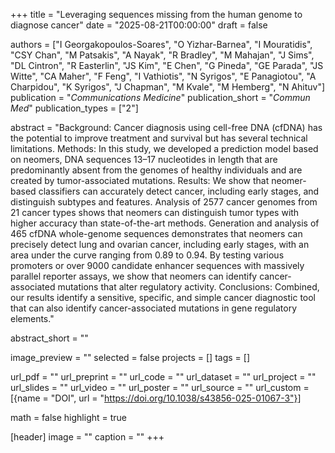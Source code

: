 +++
title = "Leveraging sequences missing from the human genome to diagnose cancer"
date = "2025-08-21T00:00:00"
draft = false

authors = ["I Georgakopoulos-Soares", "O Yizhar-Barnea", "I Mouratidis", "CSY Chan", "M Patsakis", "A Nayak", "R Bradley", "M Mahajan", "J Sims", "DL Cintron", "R Easterlin", "JS Kim", "E Chen", "G Pineda", "GE Parada", "JS Witte", "CA Maher", "F Feng", "I Vathiotis", "N Syrigos", "E Panagiotou", "A Charpidou", "K Syrigos", "J Chapman", "M Kvale", "M Hemberg", "N Ahituv"]
publication = "_Communications Medicine_"
publication_short = "_Commun Med_"
publication_types = ["2"]

abstract = "Background: Cancer diagnosis using cell-free DNA (cfDNA) has the potential to improve treatment and survival but has several technical limitations. Methods: In this study, we developed a prediction model based on neomers, DNA sequences 13–17 nucleotides in length that are predominantly absent from the genomes of healthy individuals and are created by tumor-associated mutations. Results: We show that neomer-based classifiers can accurately detect cancer, including early stages, and distinguish subtypes and features. Analysis of 2577 cancer genomes from 21 cancer types shows that neomers can distinguish tumor types with higher accuracy than state-of-the-art methods. Generation and analysis of 465 cfDNA whole-genome sequences demonstrates that neomers can precisely detect lung and ovarian cancer, including early stages, with an area under the curve ranging from 0.89 to 0.94. By testing various promoters or over 9000 candidate enhancer sequences with massively parallel reporter assays, we show that neomers can identify cancer-associated mutations that alter regulatory activity. Conclusions: Combined, our results identify a sensitive, specific, and simple cancer diagnostic tool that can also identify cancer-associated mutations in gene regulatory elements."

abstract_short = ""

image_preview = ""
selected = false
projects = []
tags = []

url_pdf = ""
url_preprint = ""
url_code = ""
url_dataset = ""
url_project = ""
url_slides = ""
url_video = ""
url_poster = ""
url_source = ""
url_custom = [{name = "DOI", url = "https://doi.org/10.1038/s43856-025-01067-3"}]

math = false
highlight = true

[header]
image = ""
caption = ""
+++
